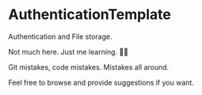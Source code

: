 # AuthenticationTemplate
Authentication and File storage.

Not much here. Just me learning. 🤷‍♂️

Git mistakes, code mistakes. Mistakes all around. 

Feel free to browse and provide suggestions if you want.
